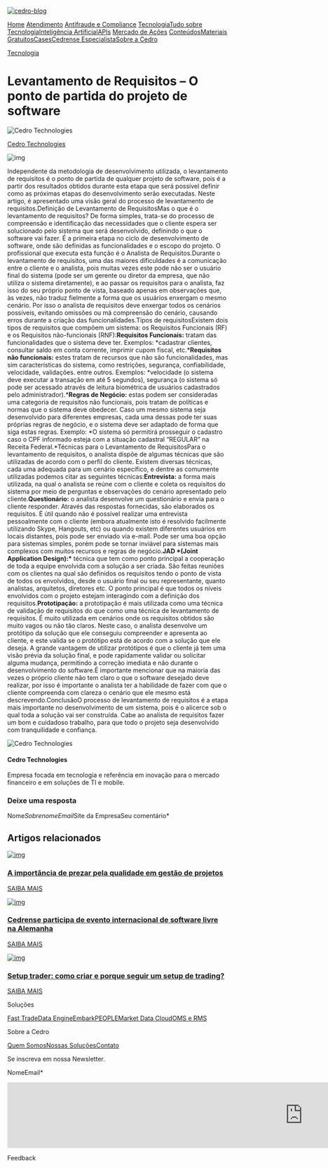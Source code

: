 [
![cedro-blog](https://blog.cedrotech.com/hs-fs/hubfs/cedro-blog.png?width=180&name=cedro-blog.png)](https://blog.cedrotech.com/)

[Home](https://blog.cedrotech.com/) [Atendimento](https://blog.cedrotech.com/tag/atendimento-ao-cliente) [Antifraude e Compliance](https://blog.cedrotech.com/tag/antifraude-e-compliance) [Tecnologia](javascript:;)[Tudo sobre Tecnologia](https://blog.cedrotech.com/tag/tecnologia)[Inteligência Artificial](https://blog.cedrotech.com/tag/inteligência-artificial)[APIs](https://blog.cedrotech.com/tag/api) [Mercado de Ações](https://blog.cedrotech.com/tag/investimentos-e-mercado-de-ações) [Conteúdos](javascript:;)[Materiais Gratuitos](https://blog.cedrotech.com/tag/materiais-gratuitos)[Cases](https://blog.cedrotech.com/tag/cases)[Cedrense Especialista](https://blog.cedrotech.com/tag/cedrense-especialista)[Sobre a Cedro](https://blog.cedrotech.com/tag/sobre-a-cedro)

[Tecnologia](https://blog.cedrotech.com/tag/tecnologia)

# Levantamento de Requisitos – O ponto de partida do projeto de software

![Cedro Technologies](https://blog.cedrotech.com/hs-fs/hubfs/apple-icon-180x180.png?width=45&name=apple-icon-180x180.png)

 [Cedro Technologies](https://blog.cedrotech.com/author/cedro-technologies)



![img](https://blog.cedrotech.com/hubfs/Imported_Blog_Media/blog-31_01.jpg)

Independente da metodologia de desenvolvimento utilizada, o levantamento de requisitos é o ponto de partida de qualquer projeto de software, pois é a partir dos resultados obtidos durante esta etapa que será possível definir como as próximas etapas do desenvolvimento serão executadas. Neste artigo, é apresentado uma visão geral do processo de levantamento de requisitos.Definição de Levantamento de RequisitosMas o que é o levantamento de requisitos? De forma simples, trata-se do processo de compreensão e identificação das necessidades que o cliente espera ser solucionado pelo sistema que será desenvolvido, definindo o que o software vai fazer. É a primeira etapa no ciclo de desenvolvimento de software, onde são definidas as funcionalidades e o escopo do projeto. O profissional que executa esta função é o Analista de Requisitos.Durante o levantamento de requisitos, uma das maiores dificuldades é a comunicação entre o cliente e o analista, pois muitas vezes este pode não ser o usuário final do sistema (pode ser um gerente ou diretor da empresa, que não utiliza o sistema diretamente), e ao passar os requisitos para o analista, faz isso do seu próprio ponto de vista, baseado apenas em observações que, às vezes, não traduz fielmente a forma que os usuários enxergam o mesmo cenário. Por isso o analista de requisitos deve enxergar todos os cenários possíveis, evitando omissões ou má compreensão do cenário, causando erros durante a criação das funcionalidades.Tipos de requisitosExistem dois tipos de requisitos que compõem um sistema: os Requisitos Funcionais (RF) e os Requisitos não-funcionais (RNF):**Requisitos Funcionais:** tratam das funcionalidades que o sistema deve ter.
Exemplos: *cadastrar clientes, consultar saldo em conta corrente, imprimir cupom fiscal, etc.***Requisitos não funcionais:** estes tratam de recursos que não são funcionalidades, mas sim características do sistema, como restrições, segurança, confiabilidade, velocidade, validações. entre outros. Exemplos: *velocidade (o sistema deve executar a transação em até 5 segundos), segurança (o sistema só pode ser acessado através de leitura biométrica de usuários cadastrados pelo administrador).***Regras de Negócio:** estas podem ser consideradas uma categoria de requisitos não funcionais, pois tratam de políticas e normas que o sistema deve obedecer. Caso um mesmo sistema seja desenvolvido para diferentes empresas, cada uma dessas pode ter suas próprias regras de negócio, e o sistema deve ser adaptado de forma que siga estas regras. Exemplo: *O sistema só permitirá prosseguir o cadastro caso o CPF informado esteja com a situação cadastral “REGULAR” na Receita Federal.*Técnicas para o Levantamento de RequisitosPara o levantamento de requisitos, o analista dispõe de algumas técnicas que são utilizadas de acordo com o perfil do cliente. Existem diversas técnicas, cada uma adequada para um cenário específico, e dentre as comumente utilizadas podemos citar as seguintes técnicas:**Entrevista:** a forma mais utilizada, na qual o analista se reúne com o cliente e coleta os requisitos do sistema por meio de perguntas e observações do cenário apresentado pelo cliente.**Questionário:** o analista desenvolve um questionário e envia para o cliente responder. Através das respostas fornecidas, são elaborados os requisitos. É útil quando não é possível realizar uma entrevista pessoalmente com o cliente (embora atualmente isto é resolvido facilmente utilizando Skype, Hangouts, etc) ou quando existem diferentes usuários em locais distantes, pois pode ser enviado via e-mail. Pode ser uma boa opção para sistemas simples, porém pode se tornar inviável para sistemas mais complexos com muitos recursos e regras de negócio.**JAD \*(Joint Application Design):\*** técnica que tem como ponto principal a cooperação de toda a equipe envolvida com a solução a ser criada. São feitas reuniões com os clientes na qual são definidos os requisitos tendo o ponto de vista de todos os envolvidos, desde o usuário final ou seu representante, quanto analistas, arquitetos, diretores etc. O ponto principal é que todos os níveis envolvidos com o projeto estejam interagindo com a definição dos requisitos.**Prototipação:** a prototipação é mais utilizada como uma técnica de validação de requisitos do que como uma técnica de levantamento de requisitos. É muito utilizada em cenários onde os requisitos obtidos são muito vagos ou não tão claros. Neste caso, o analista desenvolve um protótipo da solução que ele conseguiu compreender e apresenta ao cliente, e este valida se o protótipo está de acordo com a solução que ele deseja. A grande vantagem de utilizar protótipos é que o cliente já tem uma visão prévia da solução final, e pode rapidamente validar ou solicitar alguma mudança, permitindo a correção imediata e não durante o desenvolvimento do software.É importante mencionar que na maioria das vezes o próprio cliente não tem claro o que o software desejado deve realizar, por isso é importante o analista ter a habilidade de fazer com que o cliente compreenda com clareza o cenário que ele mesmo está descrevendo.ConclusãoO processo de levantamento de requisitos é a etapa mais importante no desenvolvimento de um sistema, pois é o alicerce sob o qual toda a solução vai ser construída. Cabe ao analista de requisitos fazer um bom e cuidadoso trabalho, para que todo o projeto seja desenvolvido com tranquilidade e confiança.

![Cedro Technologies](https://blog.cedrotech.com/hs-fs/hubfs/apple-icon-180x180.png?width=150&name=apple-icon-180x180.png)

#### Cedro Technologies

[ ](https://cedrotech.com/)[ ](http://www.facebook.com/cedrotech)

Empresa focada em tecnologia e referência em inovação para o mercado financeiro e em soluções de TI e mobile.

### Deixe uma resposta

Nome*SobrenomeEmail*Site da EmpresaSeu comentário*

## Artigos relacionados 

[![img](https://blog.cedrotech.com/hubfs/Imported_Blog_Media/importancia-da-qualidade-em-gestao-de-projetos.jpg)](https://blog.cedrotech.com/a-importancia-de-prezar-pela-qualidade-em-gestao-de-projetos)

### [A importância de prezar pela qualidade em gestão de projetos](https://blog.cedrotech.com/a-importancia-de-prezar-pela-qualidade-em-gestao-de-projetos)

[SAIBA MAIS](https://blog.cedrotech.com/a-importancia-de-prezar-pela-qualidade-em-gestao-de-projetos)

[![img](https://blog.cedrotech.com/hubfs/Imported_Blog_Media/projeto-fedora-blog.jpg)](https://blog.cedrotech.com/cedrense-participa-de-evento-internacional-de-software-livre-na-alemanha)

### [Cedrense participa de evento internacional de software livre na Alemanha](https://blog.cedrotech.com/cedrense-participa-de-evento-internacional-de-software-livre-na-alemanha)

[SAIBA MAIS](https://blog.cedrotech.com/cedrense-participa-de-evento-internacional-de-software-livre-na-alemanha)

[![img](https://blog.cedrotech.com/hubfs/Imported_Blog_Media/Foto-blog006.jpg)](https://blog.cedrotech.com/setup-trader-como-criar-e-porque-seguir-um-setup-de-trading)

### [Setup trader: como criar e porque seguir um setup de trading?](https://blog.cedrotech.com/setup-trader-como-criar-e-porque-seguir-um-setup-de-trading)

[SAIBA MAIS](https://blog.cedrotech.com/setup-trader-como-criar-e-porque-seguir-um-setup-de-trading)

Soluções

[Fast Trade](https://cedrotech.com/solucoes/fast-trade/)[Data Engine](https://cedrotech.com/solucoes/data-engine/)[Embark](https://cedrotech.com/solucoes/embark/)[PEOPLE](https://cedrotech.com/solucoes/people/)[Market Data Cloud](https://cedrotech.com/solucoes/market-data-cloud/)[OMS e RMS](https://cedrotech.com/solucoes/risk-broker/)

Sobre a Cedro

[Quem Somos](https://cedrotech.com/quem-somos/)[Nossas Soluções](https://cedrotech.com/nossas-solucoes/)[Contato](https://cedrotech.com/contato/)

Se inscreva em nossa Newsletter.

NomeEmail*

<iframe title="o desafio reCAPTCHA expira em dois minutos" src="https://www.google.com/recaptcha/enterprise/bframe?hl=pt-BR&amp;v=BycHQdSIhzR_1EcOLw2mOzYQ&amp;k=6Ld_ad8ZAAAAAAqr0ePo1dUfAi0m4KPkCMQYwPPm" name="c-5f54exbwnbem" frameborder="0" scrolling="no" sandbox="allow-forms allow-popups allow-same-origin allow-scripts allow-top-navigation allow-modals allow-popups-to-escape-sandbox" style="box-sizing: border-box; width: 1347px; height: 150px;"></iframe>

Feedback